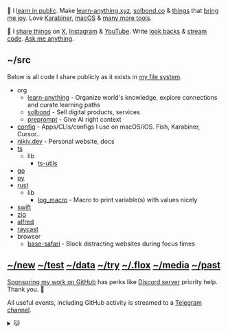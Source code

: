 👋 I [learn in public](https://nikiv.dev). Make [learn-anything.xyz](https://github.com/learn-anything/learn-anything), [solbond.co](https://github.com/solbond/solbond) & [things](https://nikiv.dev/focus) that [bring me joy](https://nikiv.dev/likes). Love [Karabiner](http://nikiv.dev/karabiner), [macOS](https://github.com/nikitavoloboev/config) & [many more tools](http://nikiv.dev/workflow).

💛 I [share things](https://nikiv.dev/sharing) on [X](https://twitter.com/nikitavoloboev), [Instagram](https://www.instagram.com/nikitavoloboev) & [YouTube](https://www.youtube.com/channel/UCEKqrUfr_FMKIO9XSJS4vDw). Write [look backs](https://nikiv.dev/looking-back) & [stream code](https://nikiv.dev/stream). [Ask me anything](https://github.com/nikitavoloboev/ama).

## ~/src

Below is all code I share publicly as it exists in [my file system](https://nikiv.dev/my-file-system).

- org
  - [learn-anything](https://github.com/learn-anything/learn-anything) - Organize world's knowledge, explore connections and curate learning paths
  - [solbond](https://github.com/solbond/solbond) - Sell digital products, services
  - [preprompt](https://github.com/preprompt/preprompt) - Give AI right context
- [config](https://github.com/nikitavoloboev/config) - Apps/CLIs/configs I use on macOS/iOS. Fish, Karabiner, Cursor..
- [nikiv.dev](https://github.com/nikitavoloboev/nikiv.dev) - Personal website, docs
- [ts](https://github.com/nikitavoloboev/ts)
  - lib
    - [ts-utils](https://github.com/nikitavoloboev/ts-utils)
- [go](https://github.com/nikitavoloboev/go)
- [py](https://github.com/nikitavoloboev/py)
- [rust](https://github.com/nikitavoloboev/rust)
  - lib
    - [log_macro](https://github.com/nikitavoloboev/log_macro) - Macro to print variable(s) with values nicely
- [swift](https://github.com/nikitavoloboev/swift)
- [zig](https://github.com/nikitavoloboev/zig)
- [alfred](https://github.com/nikitavoloboev/alfred)
- [raycast](https://github.com/nikitavoloboev/raycast)
- browser
  - [base-safari](https://github.com/nikitavoloboev/base-safari) - Block distracting websites during focus times

## [~/new](https://github.com/nikitavoloboev/new) [~/test](https://github.com/nikitavoloboev/test) [~/data](https://github.com/nikitavoloboev/data) [~/try](https://github.com/nikitavoloboev/try) [~/.flox](https://github.com/nikitavoloboev/.flox) [~/media](https://github.com/nikitavoloboev/media) [~/past](https://github.com/nikitavoloboev/past)

[Sponsoring my work on GitHub](https://github.com/sponsors/nikitavoloboev) has perks like [Discord server](https://discord.com/invite/TVafwaD23d) priority help. Thank you. 🖤

All useful events, including GitHub activity is streamed to a [Telegram channel](https://t.me/nikivi_log).

<details><summary>🐱</summary>
  <br/>
  <a href="https://nikiv.dev">
    <img width="800" heigth="200" src="https://raw.githubusercontent.com/nikitavoloboev/nikitavoloboev/main/cat.jpg"></img>
  </a>
</details>

<!-- TODO: add [3d] to entries for time before last commit of repo, automate daily snapshot -->
<!-- TODO: do it as part of website, richer -->
<!-- TODO: include private repos too? -->
<!-- TODO: get all repos that are in bio in good state & useful -->
